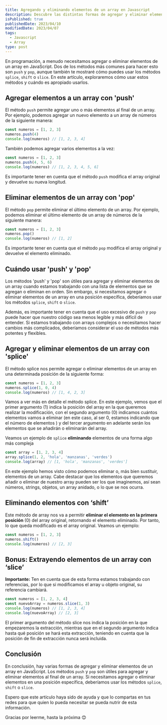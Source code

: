 ```yaml
---
title: Agregando y eliminando elementos de un array en Javascript
description: Descubre las distintas formas de agregar y eliminar elementos de un array en JavaScript
isPublished: true
publishedDate: 2023/04/10
modifiedDate: 2023/04/07
tags:
  - Javascript
  - Array
type: post
---
```


En programación, a menudo necesitamos agregar o eliminar elementos de un array en JavaScript. Dos de los métodos más comunes para hacer esto son `push` y `pop`, aunque también te mostraré cómo puedes usar los métodos `splice`, `shift` o `slice`. En este artículo, exploraremos cómo usar estos métodos y cuándo es apropiado usarlos.

## Agregar elementos a un array con 'push'

El método `push` permite agregar uno o más elementos al final de un array. Por ejemplo, podemos agregar un nuevo elemento a un array de números de la siguiente manera:

```jsx
const numeros = [1, 2, 3]
numeros.push(4)
console.log(numeros) // [1, 2, 3, 4]
```

También podemos agregar varios elementos a la vez:

```jsx
const numeros = [1, 2, 3]
numeros.push(4, 5, 6)
console.log(numeros) // [1, 2, 3, 4, 5, 6]
```

Es importante tener en cuenta que el método `push` modifica el array original y devuelve su nueva longitud.

## Eliminar elementos de un array con 'pop'

El método `pop` permite eliminar el último elemento de un array. Por ejemplo, podemos eliminar el último elemento de un array de números de la siguiente manera:

```jsx
const numeros = [1, 2, 3]
numeros.pop()
console.log(numeros) // [1, 2]
```

Es importante tener en cuenta que el método `pop` modifica el array original y devuelve el elemento eliminado.

## Cuándo usar 'push' y 'pop'

Los métodos 'push' y 'pop' son útiles para agregar y eliminar elementos de un array cuando estamos trabajando con una lista de elementos que se agregan o eliminan en orden. Sin embargo, si necesitamos agregar o eliminar elementos de un array en una posición específica, deberíamos usar los métodos `splice`, `shift` o `slice`.

Además, es importante tener en cuenta que el uso excesivo de `push` y `pop` puede hacer que nuestro código sea menos legible y más difícil de entender. Si estamos trabajando con arrays complejos o necesitamos hacer cambios más complicados, deberíamos considerar el uso de métodos más potentes y flexibles.

## Agregar y eliminar elementos de un array con 'splice'

El método splice nos permite agregar o eliminar elementos de un array en una determinada posición de la siguiente forma:

```jsx
const numeros = [1, 2, 3]
numeros.splice(1, 0, 4)
console.log(numeros) // [1, 4, 2, 3]
```

Vamos a ver más en detalle el método splice. En este ejemplo, vemos que el primer argumento (1) indica la posición del array en la que queremos realizar la modificación, con el segundo argumento (0) indicamos cuántos elementos vamos a eliminar (en este caso, al ser 0, estamos indicando que el número de elementos ) y del tercer argumento en adelante serán los elementos que se añadirán o eliminarán del array.

Veamos un ejemplo de `splice` **eliminando** elementos de una forma algo más compleja

```jsx
const array = [1, 2, 3, 4]
array.splice(1, 2, 'hola', 'manzanas', 'verdes')
console.log(array) // [1, 'hola', 'manzanas', 'verdes']
```

En este ejemplo hemos visto cómo podemos eliminar o, más bien sustituir, elementos de un array. Cabe destacar que los elementos que queremos añadir o eliminar de nuestro array pueden ser los que imaginemos, así sean números, strings, objetos, un array anidado, o lo que se nos ocurra.

## Eliminando elementos con ‘shift’

Este método de array nos va a permitir **eliminar el elemento en la primera posición** (0) del array original, retornando el elemento eliminado. Por tanto, lo que queda modificado es el array original. Veamos un ejemplo:

```jsx
const numeros = [1, 2, 3]
numeros.shift()
console.log(numeros) // [2, 3]
```

## Bonus: Extrayendo elementos de un array con ‘slice’

**Importante:** Ten en cuenta que de esta forma estamos trabajando con referencias, por lo que si modificamos el array u objeto original, su referencia cambiará.

```jsx
const numeros = [1, 2, 3, 4]
const nuevoArray = numeros.slice(1, 3)
console.log(numeros) // [1, 2, 3, 4]
console.log(nuevoArray) // [2, 3]
```

El primer argumento del método slice nos indica la posición en la que empezaremos la extracción, mientras que en el segundo argumento indica hasta qué posición se hará esta extracción, teniendo en cuenta que la posición de fin de extracción nunca será incluida.

## Conclusión

En conclusión, hay varias formas de agregar y eliminar elementos de un array en JavaScript. Los métodos `push` y `pop` son útiles para agregar y eliminar elementos al final de un array. Si necesitamos agregar o eliminar elementos en una posición específica, deberíamos usar los métodos `splice`, `shift` o `slice`.

Espero que este artículo haya sido de ayuda y que lo compartas en tus redes para que quien lo pueda necesitar se pueda nutrir de esta información.

Gracias por leerme, hasta la próxima 😊
